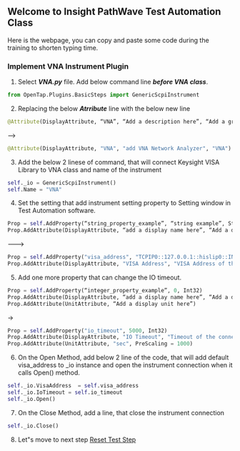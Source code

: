 ## Welcome to Insight PathWave Test Automation Class

Here is the webpage, you can copy and paste some code during the training to shorten typing time.


### Implement VNA Instrument Plugin

1. Select ***VNA.py*** file. Add below command line ***before VNA class***.
```python
from OpenTap.Plugins.BasicSteps import GenericScpiInstrument
```
2. Replacing the below ***Atrribute*** line with the below new line
```python
@Attribute(DisplayAttribute, “VNA”, “Add a description here”, “Add a group name here”)
```
-->
```python
@Attribute(DisplayAttribute, "VNA", "add VNA Network Analyzer", "VNA")
```
3. Add the below 2 linese of command, that will connect Keysight VISA Library to VNA class and name of the instrument
```python
self._io = GenericScpiInstrument()
self.Name = "VNA"
```
4. Set the setting that add instrument setting property to Setting window in Test Automation software.
```python
Prop = self.AddProperty(“string_property_example”, “string example”, String)
Prop.AddAttribute(DisplayAttribute, “add a display name here”, “Add a description here”, “Add a group name here”)
```
--->
```python
Prop = self.AddProperty("visa_address", "TCPIP0::127.0.0.1::hislip0::INSTR", String)
Prop.AddAttribute(DisplayAttribute, "VISA Address", "VISA Address of the instrument to connect", "VISA")
```
5.	Add one more property that can change the IO timeout. 
```python
Prop = self.AddProperty(“integer_property_example”, 0, Int32)
Prop.AddAttribute(DisplayAttribute, “add a display name here”, “Add a description here”, “Add a group name here”)
Prop.AddAttribute(UnitAttribute, “Add a display unit here”)
```
->
```python
Prop = self.AddProperty("io_timeout", 5000, Int32)
Prop.AddAttribute(DisplayAttribute, "IO Timeout", "Timeout of the connection", "VISA")
Prop.AddAttribute(UnitAttribute, "sec", PreScaling = 1000)
```

6.	On the Open Method, add below 2 line of the code, that will add default visa_address to _io instance and open the instrument connection when it calls Open() method. 
```python
self._io.VisaAddress  = self.visa_address
self._io.IoTimeout = self.io_timeout
self._io.Open()
```
7.	On the Close Method, add a line, that close the instrument connection 
```python
self._io.Close()
```

8. Let"s move to next step [Reset Test Step](https://csprings.github.io/Code-Repo/ResetStep.html)
